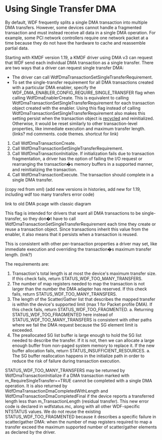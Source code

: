 # Using Single Transfer DMA

By default, WDF frequently splits a single DMA transaction into multiple DMA transfers. However, some devices cannot handle a fragmented transaction and must instead receive all data in a single DMA operation.  For example, some PCI network controllers require one network packet at a time because they do not have the hardware to cache and reassemble partial data.

Starting with KMDF version 1.19, a KMDF driver using DMA v3 can request that WDF send each individual DMA transaction as a single transfer.  There are two ways that a driver can request single transfer DMA: 

* The driver can call WdfDmaTransactionSetSingleTransferRequirement.
* To set the single-transfer requirement for all DMA transactions created with a particular DMA enabler, specify the WDF_DMA_ENABLER_CONFIG_REQUIRE_SINGLE_TRANSFER flag when calling WdfDmaEnablerCreate. This is equivalent to calling WdfDmaTransactionSetSingleTransferRequirement for each transaction object created with the enabler. Using this flag instead of calling WdfDmaTransactionSetSingleTransferRequirement also makes this setting persist when the transaction object is [recycled](https://msdn.microsoft.com/en-us/library/windows/hardware/ff547114) and reinitialized. Otherwise, it would be reset similarly to other transaction-level properties, like immediate execution and maximum transfer length. (links? md comments. code themes. shortcut for link)


1. Call WdfDmaTransactionCreate.
2. Call WdfDmaTransactionSetSingleTransferRequirement.
3. Call WdfDmaTransactionInitialize.  If initialization fails due to transaction fragmentation, a driver has the option of failing the I/O request or rearranging the transaction�s memory buffers in a supported manner, and reinitializing the transaction.
4. Call WdfDmaTransactionExecute.  The transaction should complete in a single DMA transfer.

(copy red from xml)
(add new versions in histories, add new for 1.19, including wdf too many transfers error code)

link to old DMA pcage with classic diagram

This flag is intended for drivers that want all DMA transactions to be single-transfer, so they don�t have to call WdfDmaTransactionSetSingleTransferRequirement each time they create or reuse a transaction object. Since transactions inherit this value from the enabler, it also means that it persists when a transaction is reused.


This is consistent with other per-transaction properties a driver may set, like immediate execution and overriding the transaction�s maximum transfer length. (link?)


The requirements are:
1.	Transaction's total length is at most the device's maximum transfer size. If this check fails, return STATUS_WDF_TOO_MANY_TRANSFERS.
2.	The number of map registers needed to map the transaction is not larger than the number the DMA adapter has reserved. If this check fails, return STATUS_WDF_TOO_MANY_TRANSFERS.
3.	The length of the Scatter/Gather list that describes the mapped transfer is within the device's supported limit (max 1 for Packet profile DMA). If this check fails, return STATUS_WDF_TOO_FRAGMENTED.
a.	Returning STATUS_WDF_TOO_FRAGMENTED here instead of STATUS_WDF_TOO_MANY_TRANSFERS is consistent with other paths where we fail the DMA request because the SG element limit is exceeded.
4.	The preallocated SG list buffer is large enough to hold the SG list needed to describe the transfer. If it is not, then we can allocate a large enough buffer from non-paged system memory to replace it. If the new buffer allocation fails, return STATUS_INSUFFICIENT_RESOURCES.
a.	The SG buffer reallocation happens in the initialize path in order to reduce the risk of failure during transaction execution.


STATUS_WDF_TOO_MANY_TRANSFERS may be returned by WdfDmaTransactionInitialize if a DMA transaction marked with m_RequireSingleTransfer==TRUE cannot be completed with a single DMA operation.
It is also returned by WdfDmaTransactionDmaCompletedWithLength and WdfDmaTransactionDmaCompletedFinal if the device reports a transferred length less than m_TransactionLength (residual transfer).
This new error code is declared in wdfstatus.mc, along with all other WDF-specific NTSTATUS values. We do not reuse the existing STATUS_WDF_TOO_FRAGMENTED because it describes a specific failure in scatter/gather DMA: when the number of map registers required to map a transfer exceed the maximum supported number of scatter/gather elements as declared by the driver.


